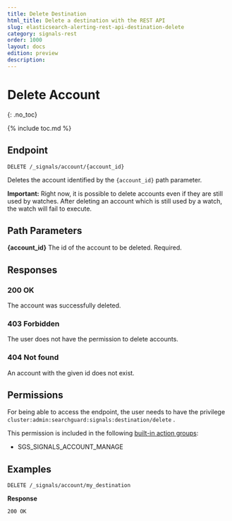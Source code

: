 ```yaml
---
title: Delete Destination
html_title: Delete a destination with the REST API
slug: elasticsearch-alerting-rest-api-destination-delete
category: signals-rest
order: 1000
layout: docs
edition: preview
description: 
---
```


<!--- Copyright 2019 floragunn GmbH -->

# Delete Account
{: .no_toc}

{% include toc.md %}


## Endpoint

```
DELETE /_signals/account/{account_id}
```

Deletes the account identified by the `{account_id}` path parameter. 

**Important:** Right now, it is possible to delete accounts even if they are still used by watches. After deleting an account which is still used by a watch, the watch will fail to execute.


## Path Parameters

**{account_id}** The id of the account to be deleted. Required.

## Responses

### 200 OK

The account was successfully deleted.

### 403 Forbidden

The user does not have the permission to delete accounts. 

### 404 Not found

An account with the given id does not exist.

## Permissions

For being able to access the endpoint, the user needs to have the privilege `cluster:admin:searchguard:signals:destination/delete` .

This permission is included in the following [built-in action groups](security_permissions.md):

* SGS\_SIGNALS\_ACCOUNT\_MANAGE

## Examples

```
DELETE /_signals/account/my_destination
```


**Response**

```
200 OK
```
